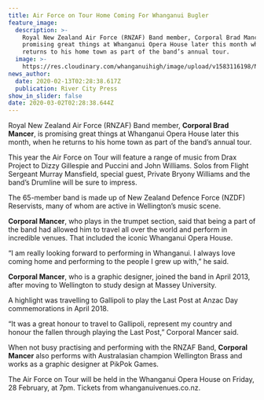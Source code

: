 ```yaml
---
title: Air Force on Tour Home Coming For Whanganui Bugler
feature_image:
  description: >-
    Royal New Zealand Air Force (RNZAF) Band member, Corporal Brad Mancer, is
    promising great things at Whanganui Opera House later this month when he
    returns to his home town as part of the band’s annual tour.
  image: >-
    https://res.cloudinary.com/whanganuihigh/image/upload/v1583116198/News/Brad_Mancer._RCP_13.2.20.jpg
news_author:
  date: 2020-02-13T02:28:38.617Z
  publication: River City Press
show_in_slider: false
date: 2020-03-02T02:28:38.644Z
---
```

Royal New Zealand Air Force (RNZAF) Band member, **Corporal Brad Mancer**, is promising great things at Whanganui Opera House later this month, when he returns to his home town as part of the band’s annual tour.

This year the Air Force on Tour will feature a range of music from Drax Project to Dizzy Gillespie and Puccini and John Williams. Solos from Flight Sergeant Murray Mansfield, special guest, Private Bryony Williams and the band’s Drumline will be sure to impress.

The 65-member band is made up of New Zealand Defence Force (NZDF) Reservists, many of whom are active in Wellington’s music scene.

**Corporal Mancer**, who plays in the trumpet section, said that being a part of the band had allowed him to travel all over the world and perform in incredible venues. That included the iconic Whanganui Opera House.

“I am really looking forward to performing in Whanganui. I always love coming home and performing to the people I grew up with,” he said.

**Corporal Mancer**, who is a graphic designer, joined the band in April 2013, after moving to Wellington to study design at Massey University.

A highlight was travelling to Gallipoli to play the Last Post at Anzac Day commemorations in April 2018.

“It was a great honour to travel to Gallipoli, represent my country and honour the fallen through playing the Last Post,” Corporal Mancer said.

When not busy practising and performing with the RNZAF Band, **Corporal Mancer** also performs with Australasian champion Wellington Brass and works as a graphic designer at PikPok Games.

The Air Force on Tour will be held in the Whanganui Opera House on Friday, 28 February, at 7pm. Tickets from whanganuivenues.co.nz.
